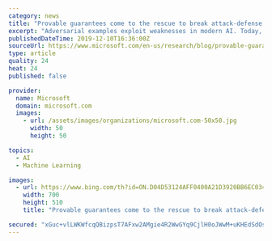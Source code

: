 ```yaml
---
category: news
title: "Provable guarantees come to the rescue to break attack-defense cycle in adversarial machine learning"
excerpt: "Adversarial examples exploit weaknesses in modern AI. Today, most successful AI applications use machine learning (more specifically, supervised learning) by training big neural networks to mimic input-output mappings on sample data. But this technique relies on the assumption that new input data coming in is somewhat similar to the sample data ..."
publishedDateTime: 2019-12-10T16:36:00Z
sourceUrl: https://www.microsoft.com/en-us/research/blog/provable-guarantees-come-to-the-rescue-to-break-attack-defense-cycle-in-adversarial-machine-learning/
type: article
quality: 24
heat: 24
published: false

provider:
  name: Microsoft
  domain: microsoft.com
  images:
    - url: /assets/images/organizations/microsoft.com-50x50.jpg
      width: 50
      height: 50

topics:
  - AI
  - Machine Learning

images:
  - url: https://www.bing.com/th?id=ON.D04D53124AFF0400A21D3920BB6EC034
    width: 700
    height: 510
    title: "Provable guarantees come to the rescue to break attack-defense cycle in adversarial machine learning"

secured: "xGuc+vlLWKWfcqQBizpsT7AFxw2AMgie4R2WwGYq9CjlH0oJWwM+uKHEdSdOsgq9Kdlg+X2U90ChDS4AddxAPsCJesy+Qc8iYFFy/URuNHhy7cxaWUqnVWHyMpc6A1aU3bpxBAxKEyIOos4gvr6FFQBRXFNUp2mh5yA0OxBGbVjN0UbmVmKJ92bRo6ANZg7KMtnfFqjTuTiYGVEtYpZNevODRvt2Lwn1fJRkCK7p4nQjWfrAGeUcy1/UvHzoidspHYa59cd5ZHUViR1alOwh0g==;kWbwWy/JpvlgviHTOR9upA=="
---
```


